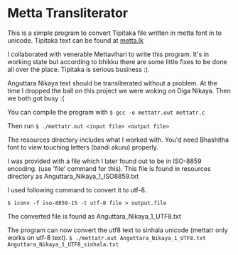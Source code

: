 Metta Transliterator
====================

This is a simple program to convert Tipitaka file written in metta font in to
unicode. Tipitaka text can be found at [metta.lk](http://metta.lk/tipitaka/index.html)

I collaborated with venerable Mettavihari to write this program. It's in working 
state but according to bhikku there are some little fixes to be done all 
over the place. Tipitaka is serious business :).

Anguttara Nikaya text should be transliterated without a problem. At the time I 
dropped the ball on this project we were woking on Diga Nikaya. 
Then we both got busy :(

You can compile the program with
`$ gcc -o mettatr.out mettatr.c`

Then run
`$ ./mettatr.out <input file> <output file>`

The resources directory includes what I worked with. You'd need Bhashitha font to view
touching letters (bandi akuru) properly.

I was provided with a file which I later found out to be in ISO-8859 encoding.
(use 'file' command for this). This file is found in resources directory as
Anguttara_Nikaya_1_ISO8859.txt

I used following command to convert it to utf-8.

`$ iconv -f iso-8859-15 -t utf-8 file > output.file`

The converted file is found as Anguttara_Nikaya_1_UTF8.txt

The program can now convert the utf8 text to sinhala unicode (mettatr only works on utf-8 text).
`$ ./mettatr.out Anguttara_Nikaya_1_UTF8.txt Anguttara_Nikaya_1_UTF8_sinhala.txt`
